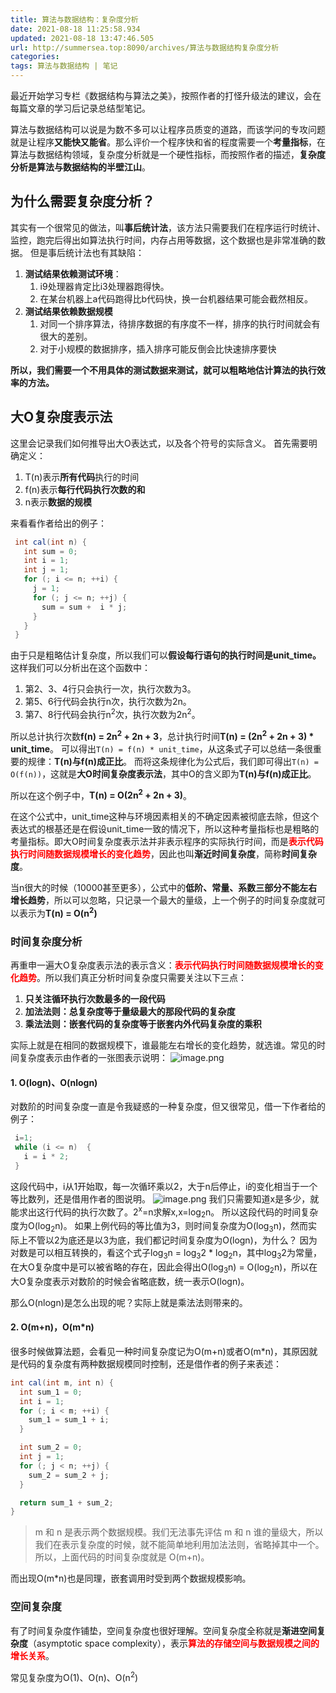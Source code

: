 ```yaml
---
title: 算法与数据结构：复杂度分析
date: 2021-08-18 11:25:58.934
updated: 2021-08-18 13:47:46.505
url: http://summersea.top:8090/archives/算法与数据结构复杂度分析
categories: 
tags: 算法与数据结构 | 笔记
---
```


最近开始学习专栏《数据结构与算法之美》，按照作者的打怪升级法的建议，会在每篇文章的学习后记录总结型笔记。

算法与数据结构可以说是为数不多可以让程序员质变的道路，而该学问的专攻问题就是让程序**又能快又能省**。那么评价一个程序快和省的程度需要一个**考量指标**，在算法与数据结构领域，复杂度分析就是一个硬性指标，而按照作者的描述，**复杂度分析是算法与数据结构的半壁江山**。

## 为什么需要复杂度分析？

其实有一个很常见的做法，叫**事后统计法**，该方法只需要我们在程序运行时统计、监控，跑完后得出如算法执行时间，内存占用等数据，这个数据也是非常准确的数据。
但是事后统计法也有其缺陷：

1. **测试结果依赖测试环境**：
	1. i9处理器肯定比i3处理器跑得快。
	2. 在某台机器上a代码跑得比b代码快，换一台机器结果可能会截然相反。
2. **测试结果依赖数据规模**
	1. 对同一个排序算法，待排序数据的有序度不一样，排序的执行时间就会有很大的差别。
	2. 对于小规模的数据排序，插入排序可能反倒会比快速排序要快

**所以，我们需要一个不用具体的测试数据来测试，就可以粗略地估计算法的执行效率的方法。**



## 大O复杂度表示法

这里会记录我们如何推导出大O表达式，以及各个符号的实际含义。
首先需要明确定义：

1. T(n)表示**所有代码**执行的时间
2. f(n)表示**每行代码执行次数的和**
3. n表示**数据的规模**

来看看作者给出的例子：
```java
 int cal(int n) {
   int sum = 0;
   int i = 1;
   int j = 1;
   for (; i <= n; ++i) {
     j = 1;
     for (; j <= n; ++j) {
       sum = sum +  i * j;
     }
   }
 }
```
由于只是粗略估计复杂度，所以我们可以**假设每行语句的执行时间是unit_time。**
这样我们可以分析出在这个函数中：

1. 第2、3、4行只会执行一次，执行次数为3。
2. 第5、6行代码会执行n次，执行次数为2n。
3. 第7、8行代码会执行n<sup>2</sup>次，执行次数为2n<sup>2</sup>。

所以总计执行次数**f(n) = 2n<sup>2</sup> + 2n + 3**，总计执行时间**T(n) = (2n<sup>2</sup> + 2n + 3) * unit_time**。
可以得出`T(n) = f(n) * unit_time`，从这条式子可以总结一条很重要的规律：**T(n)与f(n)成正比**。
而将这条规律化为公式后，我们即可得出`T(n) = O(f(n))`，这就是**大O时间复杂度表示法**，其中O的含义即为**T(n)与f(n)成正比**。

所以在这个例子中，**T(n) = O(2n<sup>2</sup> + 2n + 3)**。

在这个公式中，unit_time这种与环境因素相关的不确定因素被彻底去除，但这个表达式的根基还是在假设unit_time一致的情况下，所以这种考量指标也是粗略的考量指标。即大O时间复杂度表示法并非表示程序的实际执行时间，而是<font color=red>**表示代码执行时间随数据规模增长的变化趋势**</font>，因此也叫**渐近时间复杂度**，简称**时间复杂度**。

当n很大的时候（10000甚至更多），公式中的**低阶、常量、系数三部分不能左右增长趋势**，所以可以忽略，只记录一个最大的量级，上一个例子的时间复杂度就可以表示为**T(n) = O(n<sup>2</sup>)**

### 时间复杂度分析

再重申一遍大O复杂度表示法的表示含义：<font color=red>**表示代码执行时间随数据规模增长的变化趋势**</font>。所以我们真正分析时间复杂度只需要关注以下三点：

1. **只关注循环执行次数最多的一段代码**
2. **加法法则：总复杂度等于量级最大的那段代码的复杂度**
3. **乘法法则：嵌套代码的复杂度等于嵌套内外代码复杂度的乘积**

实际上就是在相同的数据规模下，谁最能左右增长的变化趋势，就选谁。常见的时间复杂度表示由作者的一张图表示说明：
![image.png](http://summersea.top:8090/upload/2021/08/image-7dcc4dc9c1ac4612ac1ee8488aad7c12.png)










#### 1. O(logn)、O(nlogn)

对数阶的时间复杂度一直是令我疑惑的一种复杂度，但又很常见，借一下作者给的例子：
```java
 i=1;
 while (i <= n)  {
   i = i * 2;
 }
```
这段代码中，i从1开始取，每一次循环乘以2，大于n后停止，i的变化相当于一个等比数列，还是借用作者的图说明。
![image.png](http://summersea.top:8090/upload/2021/08/image-1ba3d9dfec1e4f9c9b34466ea66ba913.png)
我们只需要知道x是多少，就能求出这行代码的执行次数了。2<sup>x</sup>=n求解x,x=log<sub>2</sub>n。
所以这段代码的时间复杂度为O(log<sub>2</sub>n)。
如果上例代码的等比值为3，则时间复杂度为O(log<sub>3</sub>n)，然而实际上不管以2为底还是以3为底，我们都记时间复杂度为O(logn)，为什么？
因为对数是可以相互转换的，看这个式子log<sub>3</sub>n = log<sub>3</sub>2 * log<sub>2</sub>n，其中log<sub>3</sub>2为常量，在大O复杂度中是可以被省略的存在，因此会得出O(log<sub>3</sub>n) = O(log<sub>2</sub>n)，所以在大O复杂度表示对数阶的时候会省略底数，统一表示O(logn)。

那么O(nlogn)是怎么出现的呢？实际上就是乘法法则带来的。


#### 2. O(m+n)，O(m*n)

很多时候做算法题，会看见一种时间复杂度记为O(m+n)或者O(m*n)，其原因就是代码的复杂度有两种数据规模同时控制，还是借作者的例子来表述：
```java
int cal(int m, int n) {
  int sum_1 = 0;
  int i = 1;
  for (; i < m; ++i) {
    sum_1 = sum_1 + i;
  }

  int sum_2 = 0;
  int j = 1;
  for (; j < n; ++j) {
    sum_2 = sum_2 + j;
  }

  return sum_1 + sum_2;
}
```
> m 和 n 是表示两个数据规模。我们无法事先评估 m 和 n 谁的量级大，所以我们在表示复杂度的时候，就不能简单地利用加法法则，省略掉其中一个。所以，上面代码的时间复杂度就是 O(m+n)。

而出现O(m*n)也是同理，嵌套调用时受到两个数据规模影响。

### 空间复杂度

有了时间复杂度作铺垫，空间复杂度也很好理解。空间复杂度全称就是**渐进空间复杂度**（asymptotic space complexity），表示<font color=red>**算法的存储空间与数据规模之间的增长关系**</font>。

常见复杂度为O(1)、O(n)、O(n<sup>2</sup>)